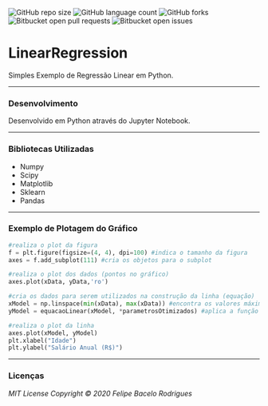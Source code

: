 ![GitHub repo size](https://img.shields.io/github/repo-size/felipebacelo/LinearRegression?style=for-the-badge)
![GitHub language count](https://img.shields.io/github/languages/count/felipebacelo/LinearRegression?style=for-the-badge)
![GitHub forks](https://img.shields.io/github/forks/felipebacelo/LinearRegression?style=for-the-badge)
![Bitbucket open pull requests](https://img.shields.io/bitbucket/pr-raw/felipebacelo/LinearRegression?style=for-the-badge)
![Bitbucket open issues](https://img.shields.io/bitbucket/issues/felipebacelo/LinearRegression?style=for-the-badge)

# LinearRegression
Simples Exemplo de Regressão Linear em Python.

***

### Desenvolvimento

Desenvolvido em Python através do Jupyter Notebook.

***

### Bibliotecas Utilizadas

* Numpy
* Scipy
* Matplotlib
* Sklearn
* Pandas

***

### Exemplo de Plotagem do Gráfico

```python
#realiza o plot da figura
f = plt.figure(figsize=(4, 4), dpi=100) #indica o tamanho da figura
axes = f.add_subplot(111) #cria os objetos para o subplot

#realiza o plot dos dados (pontos no gráfico)
axes.plot(xData, yData,'ro')

#cria os dados para serem utilizados na construção da linha (equação) 
xModel = np.linspace(min(xData), max(xData)) #encontra os valores máximos e mínimos da linha
yModel = equacaoLinear(xModel, *parametrosOtimizados) #aplica a função com os parâmetros obtidos

#realiza o plot da linha
axes.plot(xModel, yModel)
plt.xlabel("Idade")
plt.ylabel("Salário Anual (R$)")
```
***
### Licenças

_MIT License_
_Copyright   ©   2020 Felipe Bacelo Rodrigues_
